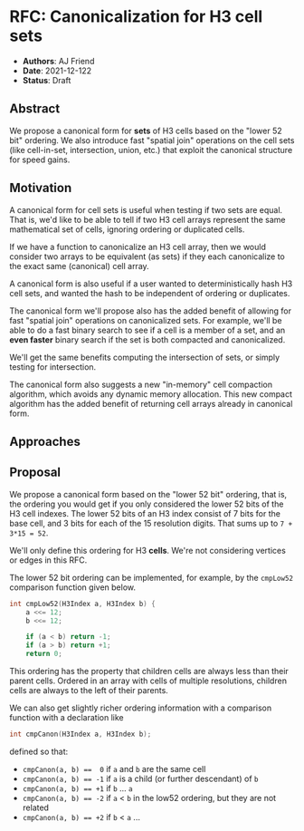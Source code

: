 # RFC: Canonicalization for H3 cell sets

* **Authors**: AJ Friend
* **Date**: 2021-12-122
* **Status**: Draft

## Abstract

We propose a canonical form for **sets** of H3 cells based on
the "lower 52 bit" ordering. We also introduce fast "spatial join" operations
on the cell sets (like cell-in-set, intersection, union, etc.) that exploit
the canonical structure for speed gains.


## Motivation

A canonical form for cell sets is useful when testing if two sets are equal.
That is, we'd like to be able to tell if two H3 cell arrays represent
the same mathematical set of cells, ignoring ordering or duplicated cells.

If we have a function to canonicalize an H3 cell array, then we would
consider two arrays to be equivalent (as sets) if they each canonicalize
to the exact same (canonical) cell array.

A canonical form is also useful if a user wanted to deterministically
hash H3 cell sets, and wanted the hash to be independent of ordering
or duplicates.

The canonical form we'll propose also has the added benefit of allowing
for fast "spatial join" operations on canonicalized sets. For example,
we'll be able to do a fast binary search to see if a cell is a member
of a set, and an **even faster** binary search if the set is both
compacted and canonicalized.

We'll get the same benefits computing the intersection of sets, or
simply testing for intersection.

The canonical form also suggests a new "in-memory" cell compaction algorithm,
which avoids any dynamic memory allocation. This new compact algorithm
has the added benefit of returning cell arrays already in canonical form.


## Approaches





## Proposal

We propose a canonical form based on the "lower 52 bit" ordering, that is,
the ordering you would get if you only considered the lower 52 bits of the
H3 cell indexes. The lower 52 bits of an H3 index consist of 7 bits for the
base cell, and 3 bits for each of the 15 resolution digits. That sums up
to `7 + 3*15 = 52`.

We'll only define this ordering for H3 **cells**. We're not considering
vertices or edges in this RFC.

The lower 52 bit ordering can be implemented, for example, by
the `cmpLow52` comparison function given below.


```c
int cmpLow52(H3Index a, H3Index b) {
    a <<= 12;
    b <<= 12;

    if (a < b) return -1;
    if (a > b) return +1;
    return 0;
```

This ordering has the property that children cells are always less than
their parent cells. Ordered in an array with cells of multiple resolutions,
children cells are always to the left of their parents.

We can also get slightly richer ordering information with a comparison function
with a declaration like

```c
int cmpCanon(H3Index a, H3Index b);
```

defined so that:

- `cmpCanon(a, b) ==  0` if `a` and `b` are the same cell
- `cmpCanon(a, b) == -1` if `a` is a child (or further descendant) of `b`
- `cmpCanon(a, b) == +1` if `b` ... `a`
- `cmpCanon(a, b) == -2` if `a` < `b` in the low52 ordering, but they are not related
- `cmpCanon(a, b) == +2` if `b` < `a` ...




